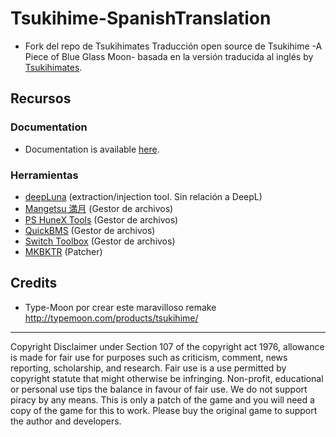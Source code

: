 # Tsukihime-SpanishTranslation
* Fork del repo de Tsukihimates
Traducción open source de Tsukihime -A Piece of Blue Glass Moon- basada en la versión traducida al inglés by [Tsukihimates](https://twitter.com/tsukihimates).


## Recursos
### Documentation
* Documentation is available [here](https://sites.google.com/view/tsukihimates/home).

### Herramientas
* [deepLuna](https://github.com/Hakanaou/deepLuna) (extraction/injection tool. Sin relación a DeepL)
* [Mangetsu 満月](https://github.com/rschlaikjer/mangetsu) (Gestor de archivos)
* [PS HuneX Tools](https://github.com/Hintay/PS-HuneX_Tools/) (Gestor de archivos)
* [QuickBMS](http://aluigi.altervista.org/quickbms.htm) (Gestor de archivos)
* [Switch Toolbox](https://github.com/KillzXGaming/Switch-Toolbox) (Gestor de archivos)
* [MKBKTR](https://github.com/rschlaikjer/mkbktr) (Patcher)
## Credits
* Type-Moon por crear este maravilloso remake http://typemoon.com/products/tsukihime/

***

Copyright Disclaimer under Section 107 of the copyright act 1976, allowance is made for fair use for purposes such as criticism, comment, news reporting, scholarship, and research. Fair use is a use permitted by copyright statute that might otherwise be infringing. Non-profit, educational or personal use tips the balance in favour of fair use.
We do not support piracy by any means. This is only a patch of the game and you will need a copy of the game for this to work. Please buy the original game to support the author and developers.
